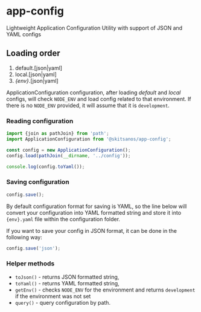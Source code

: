 # app-config

Lightweight Application Configuration Utility with support of JSON and YAML configs

## Loading order

1. default.[json|yaml]
2. local.[json|yaml]
3. _{env}_.[json|yaml]

ApplicationConfiguration configuration, after loading _default_ and _local_ configs, will check `NODE_ENV` and load config related to that environment. If there is no `NODE_ENV` provided, it will assume that it is `development`.

### Reading configuration 
```ts
import {join as pathJoin} from 'path';
import ApplicationConfiguration from '@skitsanos/app-config';

const config = new ApplicationConfiguration();
config.load(pathJoin(__dirname, '../config'));

console.log(config.toYaml());
```

### Saving configuration

```ts
config.save();
```

By default configuration format for saving is YAML, so the line below will convert your configuration into YAML formatted string and store it into `{env}.yaml` file within the configuration folder.

If you want to save your config in JSON format, it can be done in the following way:

```ts
config.save('json');
```

### Helper methods

- `toJson()` - returns JSON formatted string,
- `toYaml()` - returns YAML formatted string,
- `getEnv()` - checks `NODE_ENV` for the environment and returns `development` if the environment was not set
- `query()` - query configuration by path.